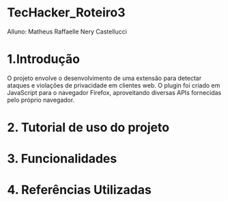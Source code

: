 # TecHacker_Roteiro3
Alluno: Matheus Raffaelle Nery Castellucci

# 1.Introdução
O projeto envolve o desenvolvimento de uma extensão para detectar ataques e violações de privacidade em clientes web. O plugin foi criado em JavaScript para o navegador Firefox, aproveitando diversas APIs fornecidas pelo próprio navegador.

# 2. Tutorial de uso do projeto

# 3. Funcionalidades

# 4. Referências Utilizadas
